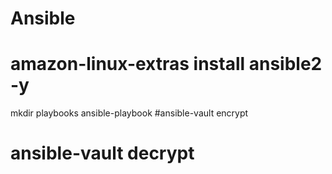 # Ansible
# amazon-linux-extras install ansible2 -y
  mkdir playbooks
  ansible-playbook <filename>
  #ansible-vault encrypt <filename>
 # ansible-vault decrypt <filename>
